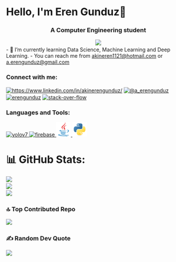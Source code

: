 <h1>Hello, I'm Eren Gunduz👋</h1>
<h3 align="center">A Computer Engineering student</h3>
<div id="header" align="center">
  <img src="https://media.giphy.com/media/LaVp0AyqR5bGsC5Cbm/giphy.gif" width="100"/>
</div>
- 🌱 I’m currently learning Data Science, Machine Learning and Deep Learning.
- You can reach me from <a href="akineren1121@hotmail.com"/>akineren1121@hotmail.com</a> or <a href="a.erengunduz@gmail.com"/>a.erengunduz@gmail.com</a>

<h3 align="left">Connect with me:</h3>
<p align="left">
<a href="https://www.linkedin.com/in/akinerengunduz/" target="blank"><img align="center" src="https://raw.githubusercontent.com/rahuldkjain/github-profile-readme-generator/master/src/images/icons/Social/linked-in-alt.svg" alt="https://www.linkedin.com/in/akinerengunduz/" height="30" width="40" /></a>
<a href="https://www.hackerrank.com/a_erengunduz" target="blank"><img align="center" src="https://raw.githubusercontent.com/rahuldkjain/github-profile-readme-generator/master/src/images/icons/Social/hackerrank.svg" alt="@a_erengunduz" height="30" width="40" /></a>
<a href="https://leetcode.com/user2668E/" target="blank"><img align="center" src="https://raw.githubusercontent.com/rahuldkjain/github-profile-readme-generator/master/src/images/icons/Social/leet-code.svg" alt="erengunduz" height="30" width="40" /></a>
<a href="https://stackoverflow.com/users/20018335/erengndz" target="blank"><img align="center" src="https://content.presspage.com/uploads/2658/c800_logo-stackoverflow-square.jpg?98978" alt="stack-over-flow" height="30" width="40" /></a>
</p>

<h3 align="left">Languages and Tools:</h3>
<p align="left"> <a href="https://github.com/WongKinYiu/yolov7" target="_blank" rel="noreferrer"> <img src="https://editor.analyticsvidhya.com/uploads/18913image-removebg-preview%20(2).png" alt="yolov7" width="40" height="40"/> </a> <a href="https://opencv.org/" target="_blank" rel="noreferrer"> <img src="https://upload.wikimedia.org/wikipedia/commons/thumb/3/32/OpenCV_Logo_with_text_svg_version.svg/180px-OpenCV_Logo_with_text_svg_version.svg.png" alt="firebase" width="40" height="40"/> </a> <a href="https://www.java.com" target="_blank" rel="noreferrer"> <img src="https://raw.githubusercontent.com/devicons/devicon/master/icons/java/java-original.svg" alt="java" width="40" height="40"/> </a> <a href="https://www.python.org" target="_blank" rel="noreferrer"> <img src="https://raw.githubusercontent.com/devicons/devicon/master/icons/python/python-original.svg" alt="python" width="40" height="40"/> </a> 

# 📊 GitHub Stats:
![](https://github-readme-stats.vercel.app/api?username=ErenGunduzz&theme=dark&hide_border=false&include_all_commits=true&count_private=true)<br/>
![](https://github-readme-streak-stats.herokuapp.com/?user=ErenGunduzz&theme=dark&hide_border=false)<br/>
![](https://github-readme-stats.vercel.app/api/top-langs/?username=ErenGunduzz&theme=dark&hide_border=false&include_all_commits=true&count_private=true&layout=compact)

### 🔝 Top Contributed Repo
![](https://github-contributor-stats.vercel.app/api?username=ErenGunduzz&limit=5&theme=dark&combine_all_yearly_contributions=true)

### ✍️ Random Dev Quote
![](https://quotes-github-readme.vercel.app/api?type=horizontal&theme=radical)

